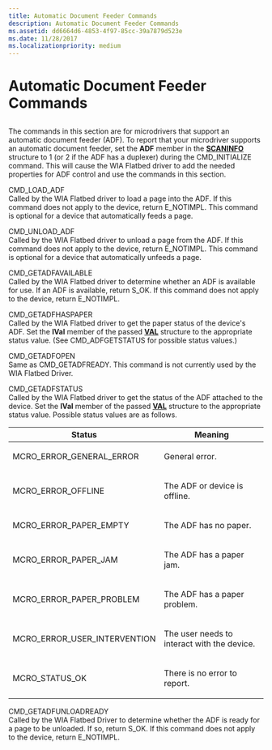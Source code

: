 ```yaml
---
title: Automatic Document Feeder Commands
description: Automatic Document Feeder Commands
ms.assetid: dd6664d6-4853-4f97-85cc-39a7879d523e
ms.date: 11/28/2017
ms.localizationpriority: medium
---
```


# Automatic Document Feeder Commands


## <span id="ddk_automatic_document_feeder_commands_si"></span><span id="DDK_AUTOMATIC_DOCUMENT_FEEDER_COMMANDS_SI"></span>


The commands in this section are for microdrivers that support an automatic document feeder (ADF). To report that your microdriver supports an automatic document feeder, set the **ADF** member in the [**SCANINFO**](https://docs.microsoft.com/windows-hardware/drivers/ddi/content/wiamicro/ns-wiamicro-_scaninfo) structure to 1 (or 2 if the ADF has a duplexer) during the CMD\_INITIALIZE command. This will cause the WIA Flatbed driver to add the needed properties for ADF control and use the commands in this section.

<span id="CMD_LOAD_ADF"></span><span id="cmd_load_adf"></span>CMD\_LOAD\_ADF  
Called by the WIA Flatbed driver to load a page into the ADF. If this command does not apply to the device, return E\_NOTIMPL. This command is optional for a device that automatically feeds a page.

<span id="CMD_UNLOAD_ADF"></span><span id="cmd_unload_adf"></span>CMD\_UNLOAD\_ADF  
Called by the WIA Flatbed driver to unload a page from the ADF. If this command does not apply to the device, return E\_NOTIMPL. This command is optional for a device that automatically unfeeds a page.

<span id="CMD_GETADFAVAILABLE"></span><span id="cmd_getadfavailable"></span>CMD\_GETADFAVAILABLE  
Called by the WIA Flatbed driver to determine whether an ADF is available for use. If an ADF is available, return S\_OK. If this command does not apply to the device, return E\_NOTIMPL.

<span id="CMD_GETADFHASPAPER"></span><span id="cmd_getadfhaspaper"></span>CMD\_GETADFHASPAPER  
Called by the WIA Flatbed driver to get the paper status of the device's ADF. Set the **lVal** member of the passed [**VAL**](https://docs.microsoft.com/windows-hardware/drivers/ddi/content/wiamicro/ns-wiamicro-val) structure to the appropriate status value. (See CMD\_ADFGETSTATUS for possible status values.)

<span id="CMD_GETADFOPEN"></span><span id="cmd_getadfopen"></span>CMD\_GETADFOPEN  
Same as CMD\_GETADFREADY. This command is not currently used by the WIA Flatbed Driver.

<span id="CMD_GETADFSTATUS"></span><span id="cmd_getadfstatus"></span>CMD\_GETADFSTATUS  
Called by the WIA Flatbed driver to get the status of the ADF attached to the device. Set the **lVal** member of the passed [**VAL**](https://docs.microsoft.com/windows-hardware/drivers/ddi/content/wiamicro/ns-wiamicro-val) structure to the appropriate status value. Possible status values are as follows.

<table>
<colgroup>
<col width="50%" />
<col width="50%" />
</colgroup>
<thead>
<tr class="header">
<th>Status</th>
<th>Meaning</th>
</tr>
</thead>
<tbody>
<tr class="odd">
<td><p>MCRO_ERROR_GENERAL_ERROR</p></td>
<td><p>General error.</p></td>
</tr>
<tr class="even">
<td><p>MCRO_ERROR_OFFLINE</p></td>
<td><p>The ADF or device is offline.</p></td>
</tr>
<tr class="odd">
<td><p>MCRO_ERROR_PAPER_EMPTY</p></td>
<td><p>The ADF has no paper.</p></td>
</tr>
<tr class="even">
<td><p>MCRO_ERROR_PAPER_JAM</p></td>
<td><p>The ADF has a paper jam.</p></td>
</tr>
<tr class="odd">
<td><p>MCRO_ERROR_PAPER_PROBLEM</p></td>
<td><p>The ADF has a paper problem.</p></td>
</tr>
<tr class="even">
<td><p>MCRO_ERROR_USER_INTERVENTION</p></td>
<td><p>The user needs to interact with the device.</p></td>
</tr>
<tr class="odd">
<td><p>MCRO_STATUS_OK</p></td>
<td><p>There is no error to report.</p></td>
</tr>
</tbody>
</table>

 

<span id="CMD_GETADFUNLOADREADY"></span><span id="cmd_getadfunloadready"></span>CMD\_GETADFUNLOADREADY  
Called by the WIA Flatbed Driver to determine whether the ADF is ready for a page to be unloaded. If so, return S\_OK. If this command does not apply to the device, return E\_NOTIMPL.

 

 





